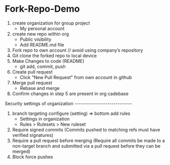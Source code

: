 # Fork-Repo-Demo

1. create organization for group project
   - My personal account
2. create new repo within org
   - Public visibility
   - Add README.md file
3. Fork repo to own account // avoid using company’s repository
4. Git clone the forked repo to local device
5. Make Changes to code (README)
   - git add, commit, push
6. Create pull request
   - Click "New Pull Request" from own account in github
7. Merge pull request
   - Rebase and merge
8. Confirm changes in step 5 are present in org cadebase

Security settings of organization ----------------------------

1. branch targeting configure (setting) => bottom add rules
   - Settings in organization
   - Rules > Rulesets > New ruleset
2. Require signed commits (Commits pushed to matching refs must have verified signatures)
3. Require a pull request before merging (Require all commits be made to a non-target branch and submitted via a pull request before they can be merged)
4. Block force pushes
